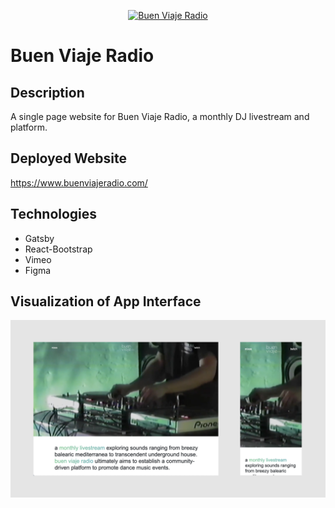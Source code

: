 <p align="center">
  <a href="https://www.buenviajeradio.com/">
    <img alt="Buen Viaje Radio" src="https://res.cloudinary.com/dzrk9qfvp/image/upload/v1631288900/BV-Radio-Black.png" width="200" />
  </a>
</p>

# Buen Viaje Radio

## Description

A single page website for Buen Viaje Radio, a monthly DJ livestream and platform.

## Deployed Website

https://www.buenviajeradio.com/

## Technologies

- Gatsby
- React-Bootstrap
- Vimeo
- Figma

## Visualization of App Interface

![](src/images/buen-viaje-wireframe.png)
